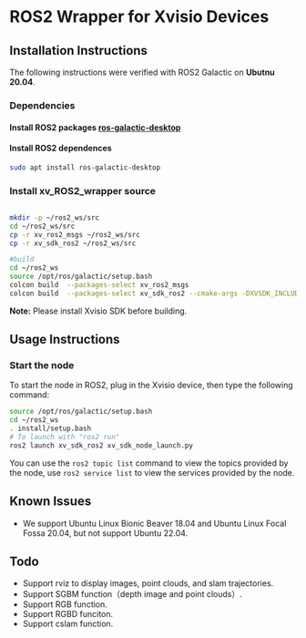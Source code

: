 # ROS2 Wrapper for Xvisio Devices

## Installation Instructions

The following instructions were verified with ROS2 Galactic on **Ubutnu 20.04**.

### Dependencies
#### Install ROS2 packages [ros-galactic-desktop](http://docs.ros.org/en/galactic/Installation/Ubuntu-Install-Debians.html)


#### Install ROS2 dependences
  ```bash
sudo apt install ros-galactic-desktop
  ```
### Install xv_ROS2_wrapper source
```bash

mkdir -p ~/ros2_ws/src
cd ~/ros2_ws/src
cp -r xv_ros2_msgs ~/ros2_ws/src
cp -r xv_sdk_ros2 ~/ros2_ws/src

#build
cd ~/ros2_ws
source /opt/ros/galactic/setup.bash
colcon build  --packages-select xv_ros2_msgs
colcon build  --packages-select xv_sdk_ros2 --cmake-args -DXVSDK_INCLUDE_DIRS="/usr/include/xvsdk" -DXVSDK_LIBRARIES="/usr/lib/libxvsdk.so"
```
**Note:**
Please install Xvisio SDK before building.

## Usage Instructions

### Start the node
To start the node in ROS2, plug in the Xvisio device, then type the following command:

```bash
source /opt/ros/galactic/setup.bash
cd ~/ros2_ws
. install/setup.bash
# To launch with "ros2 run"
ros2 launch xv_sdk_ros2 xv_sdk_node_launch.py
```

You can use the `ros2 topic list` command to view the topics provided by the node, use `ros2 service list` to view the services provided by the node.

## Known Issues

* We support Ubuntu Linux Bionic Beaver 18.04 and Ubuntu Linux Focal Fossa 20.04, but not support Ubuntu 22.04.

## Todo
* Support rviz to display images, point clouds, and slam trajectories.
* Support SGBM function（depth image and point clouds）.
* Support RGB function.
* Support RGBD funciton.
* Support cslam function.

